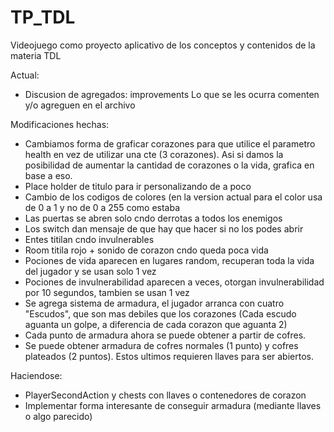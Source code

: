 # TP_TDL
Videojuego como proyecto aplicativo de los conceptos y contenidos de la materia TDL

Actual:
  - Discusion de agregados: improvements
      Lo que se les ocurra comenten y/o agreguen en el archivo


Modificaciones hechas:

  - Cambiamos forma de graficar corazones para que utilice el parametro health en vez de utilizar una cte (3 corazones). Asi si damos la posibilidad de aumentar la cantidad de corazones o la vida, grafica en base a eso.
  - Place holder de titulo para ir personalizando de a poco
  - Cambio de los codigos de colores (en la version actual para el color usa de 0 a 1 y no de 0 a 255 como estaba
  - Las puertas se abren solo cndo derrotas a todos los enemigos
  - Los switch dan mensaje de que hay que hacer si no los podes abrir
  - Entes titilan cndo invulnerables
  - Room titila rojo + sonido de corazon cndo queda poca vida
  - Pociones de vida aparecen en lugares random, recuperan toda la vida del jugador y se usan solo 1 vez
  - Pociones de invulnerabilidad aparecen a veces, otorgan invulnerabilidad por 10 segundos, tambien se usan 1 vez
  - Se agrega sistema de armadura, el jugador arranca con cuatro "Escudos", que son mas debiles que los corazones (Cada escudo aguanta un golpe, a diferencia de cada corazon que aguanta 2)
  - Cada punto de armadura ahora se puede obtener a partir de cofres.
  - Se puede obtener armadura de cofres normales (1 punto) y cofres plateados (2 puntos). Estos ultimos requieren llaves para ser abiertos.
 
Haciendose:
  - PlayerSecondAction y chests con llaves o contenedores de corazon
  - Implementar forma interesante de conseguir armadura (mediante llaves o algo parecido)
